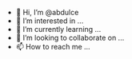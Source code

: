 - 👋 Hi, I’m @abdulce
- 👀 I’m interested in ...
- 🌱 I’m currently learning ...
- 💞️ I’m looking to collaborate on ...
- 📫 How to reach me ...

<!---
abdulce/abdulce is a ✨ special ✨ repository because its `README.md` (this file) appears on your GitHub profile.
You can click the Preview link to take a look at your changes.
--->
